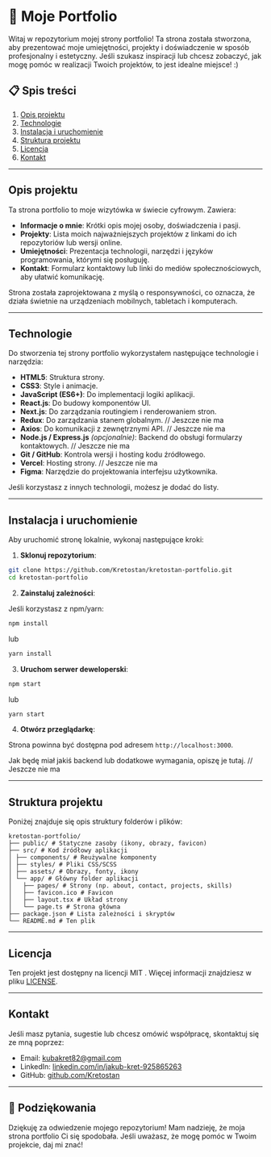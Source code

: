 # 🌟 Moje Portfolio

Witaj w repozytorium mojej strony portfolio! Ta strona została stworzona, aby prezentować moje umiejętności, projekty i doświadczenie w sposób profesjonalny i estetyczny. Jeśli szukasz inspiracji lub chcesz zobaczyć, jak mogę pomóc w realizacji Twoich projektów, to jest idealne miejsce! :)

## 📋 Spis treści

1.  [Opis projektu](#opis-projektu)
2.  [Technologie](#technologie)
3.  [Instalacja i uruchomienie](#instalacja-i-uruchomienie)
4.  [Struktura projektu](#struktura-projektu)
5.  [Licencja](#licencja)
6.  [Kontakt](#kontakt)

---

## Opis projektu

Ta strona portfolio to moje wizytówka w świecie cyfrowym. Zawiera:

-   **Informacje o mnie**: Krótki opis mojej osoby, doświadczenia i pasji.
-   **Projekty**: Lista moich najważniejszych projektów z linkami do ich repozytoriów lub wersji online.
-   **Umiejętności**: Prezentacja technologii, narzędzi i języków programowania, którymi się posługuję.
-   **Kontakt**: Formularz kontaktowy lub linki do mediów społecznościowych, aby ułatwić komunikację.

Strona została zaprojektowana z myślą o responsywności, co oznacza, że działa świetnie na urządzeniach mobilnych, tabletach i komputerach.

---

## Technologie

Do stworzenia tej strony portfolio wykorzystałem następujące technologie i narzędzia:

-   **HTML5**: Struktura strony.
-   **CSS3**: Style i animacje.
-   **JavaScript (ES6+)**: Do implementacji logiki aplikacji.
-   **React.js**: Do budowy komponentów UI.
-   **Next.js**: Do zarządzania routingiem i renderowaniem stron.
-   **Redux**: Do zarządzania stanem globalnym. // Jeszcze nie ma
-   **Axios**: Do komunikacji z zewnętrznymi API. // Jeszcze nie ma
-   **Node.js / Express.js** _(opcjonalnie)_: Backend do obsługi formularzy kontaktowych. // Jeszcze nie ma
-   **Git / GitHub**: Kontrola wersji i hosting kodu źródłowego.
-   **Vercel**: Hosting strony. // Jeszcze nie ma
-   **Figma**: Narzędzie do projektowania interfejsu użytkownika.

Jeśli korzystasz z innych technologii, możesz je dodać do listy.

---

## Instalacja i uruchomienie

Aby uruchomić stronę lokalnie, wykonaj następujące kroki:

1. **Sklonuj repozytorium**:

```bash
git clone https://github.com/Kretostan/kretostan-portfolio.git
cd kretostan-portfolio
```

2. **Zainstaluj zależności**:

Jeśli korzystasz z npm/yarn:

```bash
npm install
```

lub

```bash
yarn install
```

3. **Uruchom serwer deweloperski**:

```bash
npm start
```

lub

```bash
yarn start
```

4. **Otwórz przeglądarkę**:

Strona powinna być dostępna pod adresem `http://localhost:3000`.

Jak będę miał jakiś backend lub dodatkowe wymagania, opiszę je tutaj. // Jeszcze nie ma

---

## Struktura projektu

Poniżej znajduje się opis struktury folderów i plików:

```
kretostan-portfolio/
├── public/ # Statyczne zasoby (ikony, obrazy, favicon)
├── src/ # Kod źródłowy aplikacji
│ ├── components/ # Reużywalne komponenty
│ ├── styles/ # Pliki CSS/SCSS
│ ├── assets/ # Obrazy, fonty, ikony
│ └── app/ # Główny folder aplikacji
│   ├── pages/ # Strony (np. about, contact, projects, skills)
│   ├── favicon.ico # Favicon
│   ├── layout.tsx # Układ strony
│   └── page.ts # Strona główna
├── package.json # Lista zależności i skryptów
└── README.md # Ten plik
```

---

## Licencja

Ten projekt jest dostępny na licencji MIT . Więcej informacji znajdziesz w pliku [LICENSE](LICENSE).

---

## Kontakt

Jeśli masz pytania, sugestie lub chcesz omówić współpracę, skontaktuj się ze mną poprzez:

-   Email: kubakret82@gmail.com
-   LinkedIn: [linkedin.com/in/jakub-kret-925865263](https://www.linkedin.com/in/jakub-kret-925865263/)
-   GitHub: [github.com/Kretostan](https://github.com/Kretostan)

---

## 🙏 Podziękowania

Dziękuję za odwiedzenie mojego repozytorium! Mam nadzieję, że moja strona portfolio Ci się spodobała. Jeśli uważasz, że mogę pomóc w Twoim projekcie, daj mi znać!
